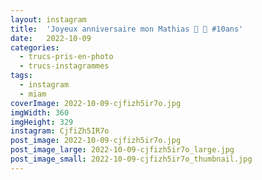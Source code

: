 ```yaml
---
layout: instagram
title:  'Joyeux anniversaire mon Mathias 🎂 🥳 #10ans'
date:   2022-10-09
categories: 
  - trucs-pris-en-photo
  - trucs-instagrammes
tags:
  - instagram
  - miam
coverImage: 2022-10-09-cjfizh5ir7o.jpg
imgWidth: 360
imgHeight: 329
instagram: CjfiZh5IR7o
post_image: 2022-10-09-cjfizh5ir7o.jpg
post_image_large: 2022-10-09-cjfizh5ir7o_large.jpg
post_image_small: 2022-10-09-cjfizh5ir7o_thumbnail.jpg
---
```



